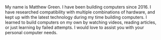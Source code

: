 My name is Matthew Green. I have been building computers since 2016. I have researched compatibility with multiple combinations of hardware, and kept up with the latest technology during my time building computers. I learned to build computers on my own by watching videos, reading articles, or just learning by failed attempts. I would love to assist you with your personal computer needs.